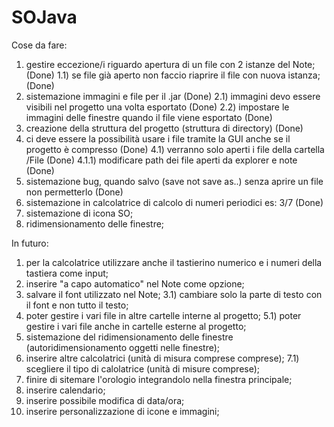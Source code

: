 # SOJava
Cose da fare:

1) gestire eccezione/i riguardo apertura di un file con 2 istanze del Note; (Done)
1.1) se file già aperto non faccio riaprire il file con nuova istanza; (Done)
2) sistemazione immagini e file per il .jar (Done)
2.1) immagini devo essere visibili nel progetto una volta esportato (Done)
2.2) impostare le immagini delle finestre quando il file viene esportato (Done)
3) creazione della struttura del progetto (struttura di directory) (Done)
4) ci deve essere la possibilità usare i file tramite la GUI anche se il progetto è compresso (Done)
4.1) verranno solo aperti i file della cartella /File (Done)
4.1.1)  modificare path dei file aperti da explorer e note (Done)
5) sistemazione bug, quando salvo (save not save as..) senza aprire un file non permetterlo (Done)
6) sistemazione in calcolatrice di calcolo di numeri periodici es: 3/7 (Done)
7) sistemazione di icona SO;
8) ridimensionamento delle finestre;

In futuro:

1) per la calcolatrice utilizzare anche il tastierino numerico e i numeri della tastiera come input;
2) inserire "a capo automatico" nel Note come opzione;
3) salvare il font utilizzato nel Note;
3.1) cambiare solo la parte di testo con il font e non tutto il testo;
5) poter gestire i vari file in altre cartelle interne al progetto;
5.1) poter gestire i vari file anche in cartelle esterne al progetto;
6) sistemazione del ridimensionamento delle finestre (autoridimensionamento oggetti nelle finestre);
7) inserire altre calcolatrici (unità di misura comprese comprese);
7.1) scegliere il tipo di calolatrice (unità di misure comprese);
8) finire di sitemare l'orologio integrandolo nella finestra principale;
9) inserire calendario;
10) inserire possibile modifica di data/ora;
11) inserire personalizzazione di icone e immagini;